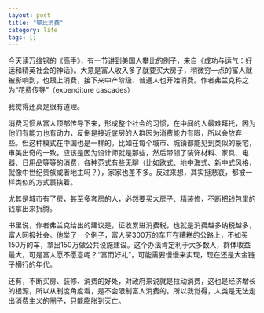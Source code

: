 ```yaml
---
layout: post
title: "攀比消费"
category: life
tags: []
---
```


今天读万维钢的《高手》，有一节讲到美国人攀比的例子，来自《成功与运气：好运和精英社会的神话》。大意是富人收入多了就要买大房子，稍微穷一点的富人就被影响到，也跟上消费，接下来中产阶级、普通人也开始消费。作者弗兰克称之为“花费传导”（expenditure cascades）

我觉得还真是很有道理。

消费习惯从富人顶部传导下来，形成整个社会的习惯，在中间的人最难拜托，因为他们有能力也有动力，反倒是接近底层的人群因为消费能力有限，所以会放弃一些。但这种模式在中国也是一样的。比如在每个城市、城镇都能见到类似的豪宅，审美出奇的一致，应该是因为设计师就是那些，然后带领了装饰材料、家具、电器、日用品等等的消费，各种范式有些无聊（比如欧式、地中海式、新中式风格，就像中世纪贵族或者地主吗？），家家也差不多。反过来想，其实挺悲哀，都被一样类似的方式裹挟着。

尤其是城市有了房，甚至多套房的人，必然要买大房子、精装修，不断把钱包里的钱拿出来折腾。

书里说，作者弗兰克给出的建议是，征收累进消费税，也就是消费越多纳税越多，富人回报社会。他举了一个例子，富人买300万的车开在糟糕的公路上，不如买150万的车，拿出150万做公共设施建设。这个办法肯定利于大多数人，群体收益最大，可是富人愿不愿意呢？“富而好礼”，可能需要慢慢来实现，现在还是大金链子横行的年代。

还有，不断买房、装修、消费的好处，对政府来说就是拉动消费，这也是经济增长的根源，所以从制度角度看，是不会限制富人消费的。所以我觉得，人类是无法走出消费主义的圈子，只能膨胀到灭亡。